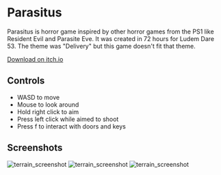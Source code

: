 # Parasitus
Parasitus is horror game inspired by other horror games from the PS1 like Resident Evil and Parasite Eve. It was created in 72 hours for Ludem Dare 53. The theme was "Delivery" but this game doesn't fit that theme.

[Download on itch.io](https://hayden-donnelly.itch.io/parasitus)

## Controls
- WASD to move
- Mouse to look around
- Hold right click to aim
- Press left click while aimed to shoot
- Press f to interact with doors and keys

## Screenshots
![terrain_screenshot](./images/parasitus_sc_03.png)
![terrain_screenshot](./images/parasitus_sc_02.png)
![terrain_screenshot](./images/parasitus_sc_01.png)
